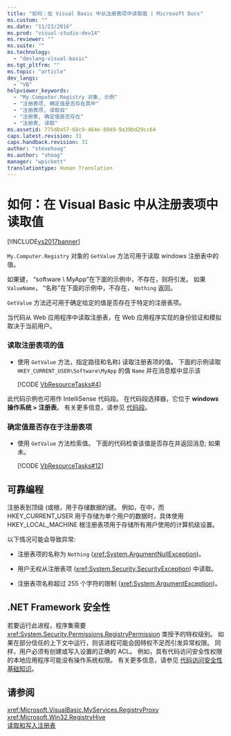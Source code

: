 ```yaml
---
title: "如何：在 Visual Basic 中从注册表项中读取值 | Microsoft Docs"
ms.custom: ""
ms.date: "11/23/2016"
ms.prod: "visual-studio-dev14"
ms.reviewer: ""
ms.suite: ""
ms.technology: 
  - "devlang-visual-basic"
ms.tgt_pltfrm: ""
ms.topic: "article"
dev_langs: 
  - "VB"
helpviewer_keywords: 
  - "My.Computer.Registry 对象, 示例"
  - "注册表项, 确定值是否存在其中"
  - "注册表项, 读取自"
  - "注册表, 确定值是否存在"
  - "注册表, 读取"
ms.assetid: 775d0a57-68c9-464e-8949-9a39bd29cc64
caps.latest.revision: 31
caps.handback.revision: 31
author: "stevehoag"
ms.author: "shoag"
manager: "wpickett"
translationtype: Human Translation
---
```

# 如何：在 Visual Basic 中从注册表项中读取值
[!INCLUDE[vs2017banner](../../../../csharp/includes/vs2017banner.md)]

`My.Computer.Registry` 对象的 `GetValue` 方法可用于读取 windows 注册表中的值。  
  
 如果键， “software \\ MyApp”在下面的示例中，不存在，则将引发。  如果 `ValueName`， “名称”在下面的示例中，不存在， `Nothing` 返回。  
  
 `GetValue` 方法还可用于确定给定的值是否存在于特定的注册表项。  
  
 当代码从 Web 应用程序中读取注册表，在 Web 应用程序实现的身份验证和模拟取决于当前用户。  
  
### 读取注册表项的值  
  
-   使用 `GetValue` 方法，指定路径和名称\) 读取注册表项的值。  下面的示例读取 `HKEY_CURRENT_USER\Software\MyApp` 的值 `Name` 并在消息框中显示该  
  
     [!CODE [VbResourceTasks#4](../CodeSnippet/VS_Snippets_VBCSharp/VbResourceTasks#4)]  
  
 此代码示例也可用作 IntelliSense 代码段。  在代码段选择器，它位于 **windows 操作系统 \> 注册表**。  有关更多信息，请参见 [代码段](/visual-studio/ide/code-snippets)。  
  
### 确定值是否存在于注册表项  
  
-   使用 `GetValue` 方法检索值。  下面的代码检查该值是否存在并返回消息; 如果未。  
  
     [!CODE [VbResourceTasks#12](../CodeSnippet/VS_Snippets_VBCSharp/VbResourceTasks#12)]  
  
## 可靠编程  
 注册表到顶级 \(或根，用于存储数据的键。  例如，在中，而 HKEY\_CURRENT\_USER 用于存储为单个用户的数据时，具体使用 HKEY\_LOCAL\_MACHINE 根注册表项用于存储所有用户使用的计算机级设置。  
  
 以下情况可能会导致异常:  
  
-   注册表项的名称为 `Nothing` \(<xref:System.ArgumentNullException>\)。  
  
-   用户无权从注册表项 \(<xref:System.Security.SecurityException>\) 中读取。  
  
-   注册表项名称超过 255 个字符的限制 \(<xref:System.ArgumentException>\)。  
  
## .NET Framework 安全性  
 若要运行此进程，程序集需要 <xref:System.Security.Permissions.RegistryPermission> 类授予的特权级别。  如果在部分信任的上下文中运行，则该进程可能会因特权不足而引发异常权限。  同样，用户必须有创建或写入设置的正确的 ACL。  例如，具有代码访问安全性权限的本地应用程序可能没有操作系统权限。  有关更多信息，请参见 [代码访问安全性基础知识](../Topic/Code%20Access%20Security%20Basics.md)。  
  
## 请参阅  
 <xref:Microsoft.VisualBasic.MyServices.RegistryProxy>   
 <xref:Microsoft.Win32.RegistryHive>   
 [读取和写入注册表](../../../../visual-basic/developing-apps/programming/computer-resources/reading-from-and-writing-to-the-registry.md)